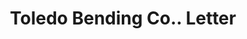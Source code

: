---
doi: 10.7916/D8QV4ZNS
date_other: '1913'
date_other_textual: '1913'
form: correspondence
genre:
- Letters (correspondence)
name:
- Toledo Bending Co.
object_in_context_url: https://biggert.cul.columbia.edu/items/view/ave_biggert_01335
subject_hierarchical_geographic:
- Toledo, Ohio, United States
subject_name:
- Toledo Bending Co.
title: Toledo Bending Co.. Letter
sort_title: Toledo Bending Co.. Letter
call_number: ave_biggert_01335
coordinates:
- 41.66555555555556,-83.57527777777777
pid: ave_biggert_01335
identifiers: ave_biggert_01335
thumbnail: https://derivativo-1.library.columbia.edu/iiif/2/ldpd:343154/full/!256,256/0/native.jpg
permalink: "/biggert/ave_biggert_01335/"
layout: iiif-image-page
---